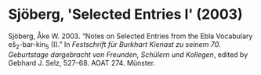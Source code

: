 # Sjöberg, 'Selected Entries I' (2003)

Sjöberg, Åke W. 2003. “Notes on Selected Entries from the Ebla Vocabulary eš<sub>2</sub>-bar-kin<sub>5</sub> (I).” In *Festschrift für Burkhart Kienast zu seinem 70. Geburtstage dargebracht von Freunden, Schülern und Kollegen*, edited by Gebhard J. Selz, 527–68. AOAT 274. Münster.
